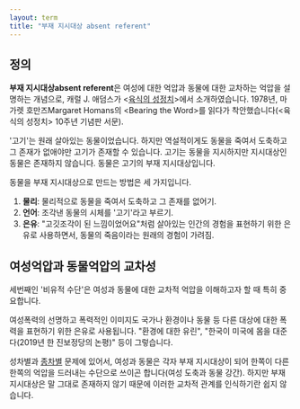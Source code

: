 ```yaml
---
layout: term
title: "부재 지시대상 absent referent"
---
```

## 정의

**부재 지시대상absent referent**은 여성에 대한 억압과 동물에 대한 교차하는 억압을 설명하는 개념으로, 캐럴 J. 애덤스가 \<[육식의 성정치](/2020/01/15/the-sexual-politics-of-meat.html)\>에서 소개하였습니다. 1978년, 마가렛 호만즈Margaret Homans의 \<Bearing the Word\>를 읽다가 착안했습니다(\<육식의 성정치\> 10주년 기념판 서문).

'고기'는 원래 살아있는 동물이었습니다. 하지만 역설적이게도 동물을 죽여서 도축하고 그 존재가 없애야만 고기가 존재할 수 있습니다. 고기는 동물을 지시하지만 지시대상인 동물은 존재하지 않습니다. 동물은 고기의 부재 지시대상입니다.

동물을 부재 지시대상으로 만드는 방법은 세 가지입니다.

1. **물리**: 물리적으로 동물을 죽여서 도축하고 그 존재를 없어기.
2. **언어**: 조각낸 동물의 시체를 '고기'라고 부르기.
3. **은유**: "고깃조각이 된 느낌이었어요"처럼 살아있는 인간의 경험을 표현하기 위한 은유로 사용하면서, 동물의 죽음이라는 원래의 경험이 가려짐.

## 여성억압과 동물억압의 교차성

세번째인 '비유적 수단'은 여성과 동물에 대한 교차적 억압을 이해하고자 할 때 특히 중요합니다.

여성폭력의 선명하고 폭력적인 이미지도 국가나 환경이나 동물 등 다른 대상에 대한 폭력을 표현하기 위한 은유로 사용됩니다. "환경에 대한 유린", "한국이 미국에 몸을 대준다(2019년 한 진보정당의 논평)" 등이 그렇습니다.

성차별과 [종차별](/terms/speciesism.html) 문제에 있어서, 여성과 동물은 각자 부재 지시대상이 되어 한쪽이 다른 한쪽의 억압을 드러내는 수단으로 쓰이곤 합니다(여성 도축과 동물 강간). 하지만 부재 지시대상은 말 그대로 존재하지 않기 때문에 이러한 교차적 관계를 인식하기란 쉽지 않습니다.

